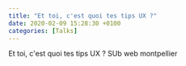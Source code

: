 ```yaml
---
title: "Et toi, c'est quoi tes tips UX ?"
date: 2020-02-09 15:28:30 +0100
categories: [Talks]
---
```


Et toi, c'est quoi tes tips UX ?
SUb web montpellier
